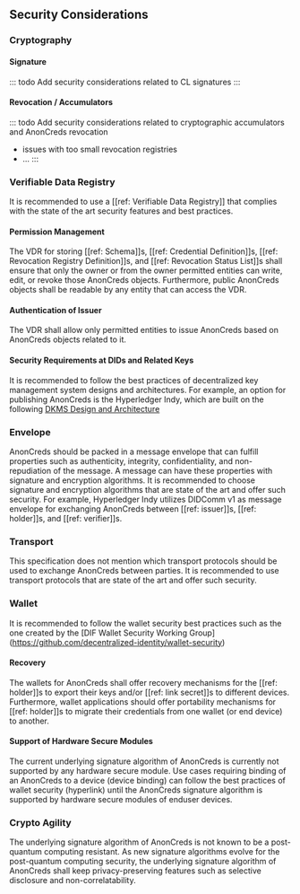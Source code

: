 ## Security Considerations

### Cryptography

#### Signature
::: todo
Add security considerations related to CL signatures
::: 

#### Revocation / Accumulators
::: todo
Add security considerations related to cryptographic accumulators and AnonCreds revocation
- issues with too small revocation registries
- ...
:::

### Verifiable Data Registry
It is recommended to use a [[ref: Verifiable Data Registry]] that complies with the state of the art security features and best practices.

#### Permission Management
The VDR for storing [[ref: Schema]]s, [[ref: Credential Definition]]s, [[ref: Revocation Registry Definition]]s, and [[ref: Revocation Status List]]s shall ensure that only the owner or from the owner permitted entities can write, edit, or revoke those AnonCreds objects. Furthermore, public AnonCreds objects shall be readable by any entity that can access the VDR.

#### Authentication of Issuer
The VDR shall allow only permitted entities to issue AnonCreds based on AnonCreds objects related to it.  

#### Security Requirements at DIDs and Related Keys
It is recommended to follow the best practices of decentralized key management system designs and architectures. For example, an option for publishing AnonCreds is the Hyperledger Indy, which are built on the following [DKMS Design and Architecture](https://github.com/hyperledger/indy-sdk/blob/main/docs/design/005-dkms/DKMS%20Design%20and%20Architecture%20V3.md) 

### Envelope
AnonCreds should be packed in a message envelope that can fulfill properties such as authenticity, integrity, confidentiality, and non-repudiation of the message. A message can have these properties with signature and encryption algorithms. It is recommended to choose signature and encryption algorithms that are state of the art and offer such security. For example, Hyperledger Indy utilizes DIDComm v1 as message envelope for exchanging AnonCreds between [[ref: issuer]]s, [[ref: holder]]s, and [[ref: verifier]]s. 

### Transport
This specification does not mention which transport protocols should be used to exchange AnonCreds between parties. It is recommended to use transport protocols that are state of the art and offer such security.


### Wallet
It is recommended to follow the wallet security best practices such as the one created by the [DIF Wallet Security Working Group] (https://github.com/decentralized-identity/wallet-security)

#### Recovery
The wallets for AnonCreds shall offer recovery mechanisms for the [[ref: holder]]s to export their keys and/or [[ref: link secret]]s to different devices. Furthermore, wallet applications should offer portability mechanisms for [[ref: holder]]s to migrate their credentials from one wallet (or end device) to another. 

#### Support of Hardware Secure Modules
The current underlying signature algorithm of AnonCreds is currently not supported by any hardware secure module. Use cases requiring binding of an AnonCreds to a device (device binding) can follow the best practices of wallet security (hyperlink) until the AnonCreds signature algorithm is supported by hardware secure modules of enduser devices.  

### Crypto Agility
The underlying signature algorithm of AnonCreds is not known to be a post-quantum computing resistant. As new signature algorithms evolve for the post-quantum computing security, the underlying signature algorithm of AnonCreds shall keep privacy-preserving features such as selective disclosure and non-correlatability.


